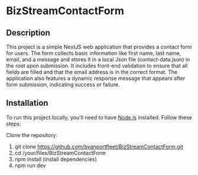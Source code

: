 # BizStreamContactForm

## Description

This project is a simple NextJS web application that provides a contact form for users. The form collects basic information like first name, last name, email, and a message and stores it in a local Json file (contact-data.json) in the root apon submission. It includes front-end validation to ensure that all fields are filled and that the email address is in the correct format. The application also features a dynamic response message that appears after form submission, indicating success or failure.

## Installation

To run this project locally, you'll need to have [Node.js](https://nodejs.org/) installed. Follow these steps:

Clone the repository:

1.  git clone https://github.com/bvanportfleet/BizStreamContactForm.git
2.  cd /your/files/BizStreamContactForm
3.  npm install (install dependencies)
4.  npm run dev
